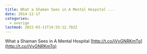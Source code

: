 ```yaml
---
title: What a Shaman Sees in A Mental Hospital ...
date: 2014-12-17
categories:
  - overige
lastmod: 2022-03-11T14:53:12.782Z
---
```


What a Shaman Sees in A Mental Hospital [http://t.co/jVyGNRKmTg](http://t.co/jVyGNRKmTg)
